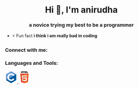 <html>
<head>
  
</head>
  <body>
<h1 align="center";font-colr:white>Hi 👋, I'm anirudha</h1>
<h3 align="center">a novice trying my best to be a programmer</h3>

- ⚡ Fun fact **i think i am really bad in coding**

<h3 align="left">Connect with me:</h3>
<p align="left">
</p>

<h3 align="left">Languages and Tools:</h3>
<p align="left"> <a href="https://www.cprogramming.com/" target="_blank" rel="noreferrer"> <img src="https://raw.githubusercontent.com/devicons/devicon/master/icons/c/c-original.svg" alt="c" width="40" height="40"/> </a> <a href="https://www.w3.org/html/" target="_blank" rel="noreferrer"> <img src="https://raw.githubusercontent.com/devicons/devicon/master/icons/html5/html5-original-wordmark.svg" alt="html5" width="40" height="40"/> </a> </p>
</body>
</html>
